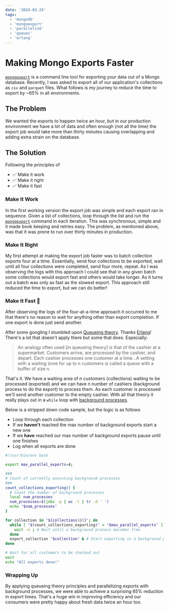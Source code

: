 ```yaml
---
date: '2024-03-29'
tags:
  - 'mongodb'
  - 'mongoexport'
  - 'parallelism'
  - 'queues'
  - 'erlang'
---
```


# Making Mongo Exports Faster

[`mongoexport`](https://www.mongodb.com/docs/database-tools/mongoexport/) is a command line tool for exporting your data out of a Mongo database. Recently, I was asked to export all of our application's collections as `csv` and `parquet` files. What follows is my journey to reduce the time to export by ~65% in all environments.

## The Problem

We wanted the exports to happen twice an hour, but in our production environment we have a lot of data and often enough (not all the time) the export job would take more than thirty minutes causing overlapping and adding extra strain on the database.

## The Solution

Following the principles of

- ✅ Make it work 
- ✅ Make it right
- ✅ Make it fast

### Make It Work

In the first working version the export job was simple and each export ran in sequence. Given a list of collections, loop through the list and run the [`mongoexport`](https://www.mongodb.com/docs/database-tools/mongoexport/) command in each iteration. This was synchronous, simple and it made book keeping and retries easy. The problem, as mentioned above, was that it was prone to run over thirty minutes in production.

### Make It Right

My first attempt at making the export job faster was to batch collection exports four at a time. Essentially, send four collections to be exported, wait until all four collections were completed, send four more, repeat. As I was observing the logs with this approach I could see that in any given batch some collections would export fast and others would take longer. As it turns out a batch was only as fast as the slowest export. This approach still reduced the time to export, but we can do better!

### Make It Fast 🚀

After observing the logs of the four-at-a-time approach it occurred to me that there's no reason to wait for anything other than export completion. If one export is done just send another.

After some googling I stumbled upon [Queueing theory](https://en.wikipedia.org/wiki/Queueing_theory). Thanks [Erlang](https://en.wikipedia.org/wiki/Agner_Krarup_Erlang)! There's a lot that doesn't apply there but some that does. Especially:

> An analogy often used [in queueing theory] is that of the cashier at a supermarket. Customers arrive, are processed by the cashier, and depart. Each cashier processes one customer at a time...A setting with a waiting zone for up to n customers is called a queue with a buffer of size n.

That's it. We have a waiting area of n customers (collections) waiting to be processed (exported) and we can have n number of cashiers (background process to do the export) to process them. As each customer is processed we'll send another customer to the empty cashier. With all that theory it really plays out in a `while` loop with [background processes](https://en.wikipedia.org/wiki/Background_process).

Below is a stripped down code sample, but the logic is as follows
- Loop through each collection
- If we **haven't** reached the max number of background exports start a new one
- If we **have** reached our max number of background exports pause until one finishes
- Log when all exports are done

```bash
#!/usr/bin/env bash

export max_parallel_exports=4;

###
# Count of currently executing background processes
###
count_collections_exporting() {
  # Count the number of background processes
  local num_processes
  num_processes=$(jobs -p | wc -l | tr -d ' ')
  echo "$num_processes"
}

for collection in "${collections[@]}"; do
  while [ "$(count_collections_exporting)" = "$max_parallel_exports" ]; do
    wait -n ; # Wait until a background process becomes free
  done
  export_collection "$collection" & # Start exporting in a background process
done

# Wait for all customers to be checked out
wait
echo "All exports done!"
```

### Wrapping Up

By applying queueing theory principles and parallelizing exports with background processes, we were able to achieve a surprising 65% reduction in export times. That's a huge win in improving efficiency and our consumers were pretty happy about fresh data twice an hour too.
